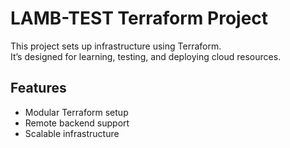 # LAMB-TEST Terraform Project

This project sets up infrastructure using Terraform.  
It’s designed for learning, testing, and deploying cloud resources.

## Features
- Modular Terraform setup
- Remote backend support
- Scalable infrastructure
